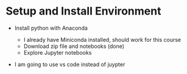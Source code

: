 # Setup and Install Environment

- Install python with Anaconda
    - I already have Miniconda installed, should work for this course
    - Download zip file and notebooks (done)
    - Explore Jupyter notebooks

- I am going to use vs code instead of juypter 


